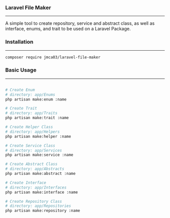 ### Laravel File Maker

---

A simple tool to create repository, service and abstract class, as well as interface, enums, and trait to be used on a Laravel Package.

### Installation

---

```bash
composer require jmca03/laravel-file-maker
```

### Basic Usage

---

```bash

# Create Enum
# directory: app/Enums
php artisan make:enum :name

# Create Trait
# directory: app/Traits
php artisan make:trait :name

# Create Helper Class
# directory: app/Helpers
php artisan make:helper :name

# Create Service Class
# directory: app/Services
php artisan make:service :name

# Create Abstract Class
# directory: app/Abstracts
php artisan make:abstract :name

# Create Interface
# directory: app/Interfaces
php artisan make:interface :name

# Create Repository Class
# directory: app/Repositories
php artisan make:repository :name

```
